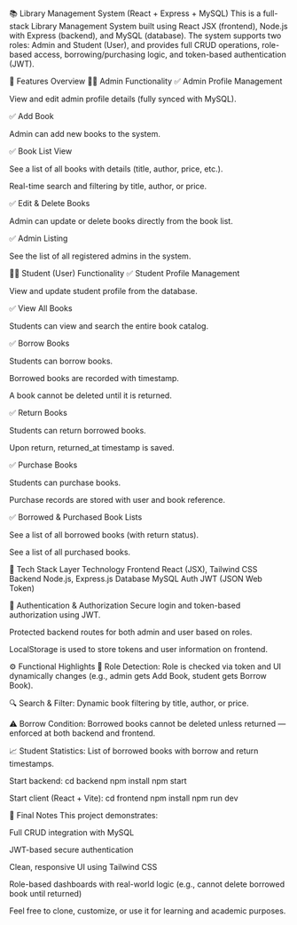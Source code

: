 📚 Library Management System (React + Express + MySQL)
This is a full-stack Library Management System built using React JSX (frontend), Node.js with Express (backend), and MySQL (database). The system supports two roles: Admin and Student (User), and provides full CRUD operations, role-based access, borrowing/purchasing logic, and token-based authentication (JWT).

🔑 Features Overview
👨‍🏫 Admin Functionality
✅ Admin Profile Management

View and edit admin profile details (fully synced with MySQL).

✅ Add Book

Admin can add new books to the system.

✅ Book List View

See a list of all books with details (title, author, price, etc.).

Real-time search and filtering by title, author, or price.

✅ Edit & Delete Books

Admin can update or delete books directly from the book list.

✅ Admin Listing

See the list of all registered admins in the system.

👨‍🎓 Student (User) Functionality
✅ Student Profile Management

View and update student profile from the database.

✅ View All Books

Students can view and search the entire book catalog.

✅ Borrow Books

Students can borrow books.

Borrowed books are recorded with timestamp.

A book cannot be deleted until it is returned.

✅ Return Books

Students can return borrowed books.

Upon return, returned_at timestamp is saved.

✅ Purchase Books

Students can purchase books.

Purchase records are stored with user and book reference.

✅ Borrowed & Purchased Book Lists

See a list of all borrowed books (with return status).

See a list of all purchased books.

🧱 Tech Stack
Layer	Technology
Frontend	React (JSX), Tailwind CSS
Backend	Node.js, Express.js
Database	MySQL
Auth	JWT (JSON Web Token)

🔐 Authentication & Authorization
Secure login and token-based authorization using JWT.

Protected backend routes for both admin and user based on roles.

LocalStorage is used to store tokens and user information on frontend.

⚙️ Functional Highlights
📄 Role Detection: Role is checked via token and UI dynamically changes (e.g., admin gets Add Book, student gets Borrow Book).

🔍 Search & Filter: Dynamic book filtering by title, author, or price.

⚠️ Borrow Condition: Borrowed books cannot be deleted unless returned — enforced at both backend and frontend.

📈 Student Statistics: List of borrowed books with borrow and return timestamps.


Start backend:
cd backend
npm install
npm start

Start client (React + Vite):
cd frontend
npm install
npm run dev

🏁 Final Notes
This project demonstrates:

Full CRUD integration with MySQL

JWT-based secure authentication

Clean, responsive UI using Tailwind CSS

Role-based dashboards with real-world logic (e.g., cannot delete borrowed book until returned)

Feel free to clone, customize, or use it for learning and academic purposes.

